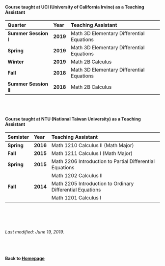 #### Course taught at UCI (University of California Irvine) as a Teaching Assistant  

__Quarter__ | __Year__ | __Teaching Assistant__
:------------ |  :------------ | :-----------------
__Summer Session I__ | __2019__ | Math 3D Elementary Differential Equations 
__Spring__ | __2019__ | Math 3D Elementary Differential Equations 
__Winter__  | __2019__ | Math 2B Calculus
__Fall__ | __2018__ | Math 3D Elementary Differential Equations
__Summer Session II__ | __2018__ | Math 2B Calculus


<br />    
<br />    




#### Course taught at NTU (National Taiwan University) as a Teaching Assistant  

| __Semister__ | __Year__ | __Teaching Assistant__ |
|:------------  | :------------ | :-----------------|
|__Spring__ | __2016__ | Math 1210 Calculus II (Math Major) |
|__Fall__ | __2015__ |  Math 1211 Calculus I  (Math Major) |
|__Spring__ | __2015__ | Math 2206 Introduction to Partial Differential Equations |
| | | Math 1202 Calculus II |
|__Fall__ | __2014__ | Math 2205 Introduction to Ordinary Differential Equations    |
| | |  Math 1201 Calculus I |







 
      
<br />    
<br />
<br />

###### Last modified: June 19, 2019.
<br />

      
#### Back to [Homepage](https://chaominl.github.io)
